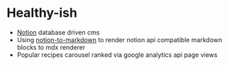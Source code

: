 # Healthy-ish

- [Notion](https://www.notion.so/) database driven cms
- Using [notion-to-markdown](package) to render notion api compatible markdown blocks to mdx renderer
- Popular recipes carousel ranked via google analytics api page views
